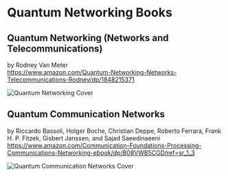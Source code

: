 # Quantum Networking Books

## Quantum Networking (Networks and Telecommunications)

by Rodney Van Meter <br/>
https://www.amazon.com/Quantum-Networking-Networks-Telecommunications-Rodney/dp/1848215371

![Quantum Networking Cover](https://images-na.ssl-images-amazon.com/images/I/41kUhaVTXbL._SX313_BO1,204,203,200_.jpg)

## Quantum Communication Networks

by Riccardo Bassoli, Holger Boche, Christian Deppe, Roberto Ferrara, Frank H. P. Fitzek, Gisbert Janssen, and Sajad Saeedinaeeni <br/>
https://www.amazon.com/Communication-Foundations-Processing-Communications-Networking-ebook/dp/B08VWB5CGD/ref=sr_1_3

![Quantum Communication Networks Cover](https://s1.adlibris.com/images/59169395/quantum-communication-networks.jpg)